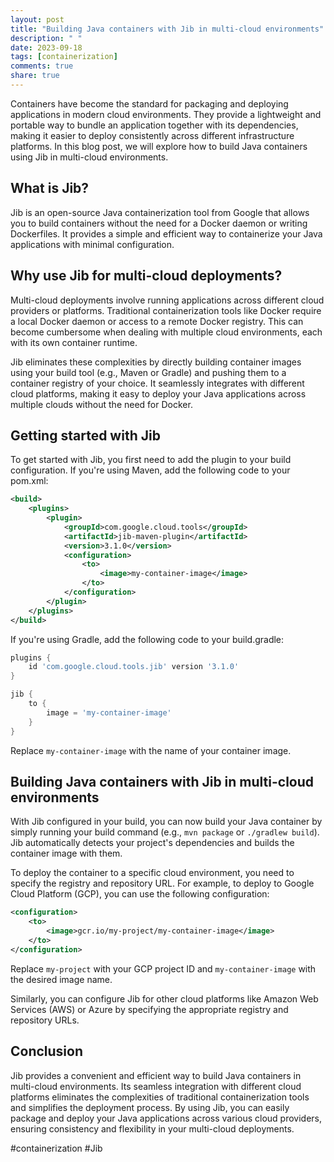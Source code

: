 ```yaml
---
layout: post
title: "Building Java containers with Jib in multi-cloud environments"
description: " "
date: 2023-09-18
tags: [containerization]
comments: true
share: true
---
```


Containers have become the standard for packaging and deploying applications in modern cloud environments. They provide a lightweight and portable way to bundle an application together with its dependencies, making it easier to deploy consistently across different infrastructure platforms. In this blog post, we will explore how to build Java containers using Jib in multi-cloud environments.

## What is Jib?

Jib is an open-source Java containerization tool from Google that allows you to build containers without the need for a Docker daemon or writing Dockerfiles. It provides a simple and efficient way to containerize your Java applications with minimal configuration.

## Why use Jib for multi-cloud deployments?

Multi-cloud deployments involve running applications across different cloud providers or platforms. Traditional containerization tools like Docker require a local Docker daemon or access to a remote Docker registry. This can become cumbersome when dealing with multiple cloud environments, each with its own container runtime.

Jib eliminates these complexities by directly building container images using your build tool (e.g., Maven or Gradle) and pushing them to a container registry of your choice. It seamlessly integrates with different cloud platforms, making it easy to deploy your Java applications across multiple clouds without the need for Docker.

## Getting started with Jib

To get started with Jib, you first need to add the plugin to your build configuration. If you're using Maven, add the following code to your pom.xml:

```xml
<build>
    <plugins>
        <plugin>
            <groupId>com.google.cloud.tools</groupId>
            <artifactId>jib-maven-plugin</artifactId>
            <version>3.1.0</version>
            <configuration>
                <to>
                    <image>my-container-image</image>
                </to>
            </configuration>
        </plugin>
    </plugins>
</build>
```

If you're using Gradle, add the following code to your build.gradle:

```groovy
plugins {
    id 'com.google.cloud.tools.jib' version '3.1.0'
}

jib {
    to {
        image = 'my-container-image'
    }
}
```

Replace `my-container-image` with the name of your container image.

## Building Java containers with Jib in multi-cloud environments

With Jib configured in your build, you can now build your Java container by simply running your build command (e.g., `mvn package` or `./gradlew build`). Jib automatically detects your project's dependencies and builds the container image with them.

To deploy the container to a specific cloud environment, you need to specify the registry and repository URL. For example, to deploy to Google Cloud Platform (GCP), you can use the following configuration:

```xml
<configuration>
    <to>
        <image>gcr.io/my-project/my-container-image</image>
    </to>
</configuration>
```

Replace `my-project` with your GCP project ID and `my-container-image` with the desired image name.

Similarly, you can configure Jib for other cloud platforms like Amazon Web Services (AWS) or Azure by specifying the appropriate registry and repository URLs.

## Conclusion

Jib provides a convenient and efficient way to build Java containers in multi-cloud environments. Its seamless integration with different cloud platforms eliminates the complexities of traditional containerization tools and simplifies the deployment process. By using Jib, you can easily package and deploy your Java applications across various cloud providers, ensuring consistency and flexibility in your multi-cloud deployments.

#containerization #Jib